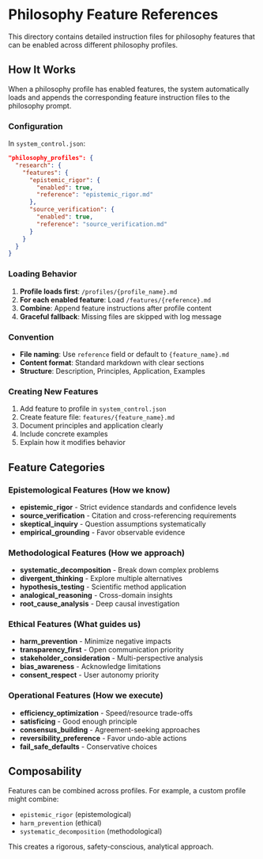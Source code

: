 # Philosophy Feature References

This directory contains detailed instruction files for philosophy features that can be enabled across different philosophy profiles.

## How It Works

When a philosophy profile has enabled features, the system automatically loads and appends the corresponding feature instruction files to the philosophy prompt.

### Configuration

In `system_control.json`:

```json
"philosophy_profiles": {
  "research": {
    "features": {
      "epistemic_rigor": {
        "enabled": true,
        "reference": "epistemic_rigor.md"
      },
      "source_verification": {
        "enabled": true,
        "reference": "source_verification.md"
      }
    }
  }
}
```

### Loading Behavior

1. **Profile loads first**: `/profiles/{profile_name}.md`
2. **For each enabled feature**: Load `/features/{reference}.md`
3. **Combine**: Append feature instructions after profile content
4. **Graceful fallback**: Missing files are skipped with log message

### Convention

- **File naming**: Use `reference` field or default to `{feature_name}.md`
- **Content format**: Standard markdown with clear sections
- **Structure**: Description, Principles, Application, Examples

### Creating New Features

1. Add feature to profile in `system_control.json`
2. Create feature file: `features/{feature_name}.md`
3. Document principles and application clearly
4. Include concrete examples
5. Explain how it modifies behavior

## Feature Categories

### Epistemological Features (How we know)
- **epistemic_rigor** - Strict evidence standards and confidence levels
- **source_verification** - Citation and cross-referencing requirements
- **skeptical_inquiry** - Question assumptions systematically
- **empirical_grounding** - Favor observable evidence

### Methodological Features (How we approach)
- **systematic_decomposition** - Break down complex problems
- **divergent_thinking** - Explore multiple alternatives
- **hypothesis_testing** - Scientific method application
- **analogical_reasoning** - Cross-domain insights
- **root_cause_analysis** - Deep causal investigation

### Ethical Features (What guides us)
- **harm_prevention** - Minimize negative impacts
- **transparency_first** - Open communication priority
- **stakeholder_consideration** - Multi-perspective analysis
- **bias_awareness** - Acknowledge limitations
- **consent_respect** - User autonomy priority

### Operational Features (How we execute)
- **efficiency_optimization** - Speed/resource trade-offs
- **satisficing** - Good enough principle
- **consensus_building** - Agreement-seeking approaches
- **reversibility_preference** - Favor undo-able actions
- **fail_safe_defaults** - Conservative choices

## Composability

Features can be combined across profiles. For example, a custom profile might combine:
- `epistemic_rigor` (epistemological)
- `harm_prevention` (ethical)
- `systematic_decomposition` (methodological)

This creates a rigorous, safety-conscious, analytical approach.
